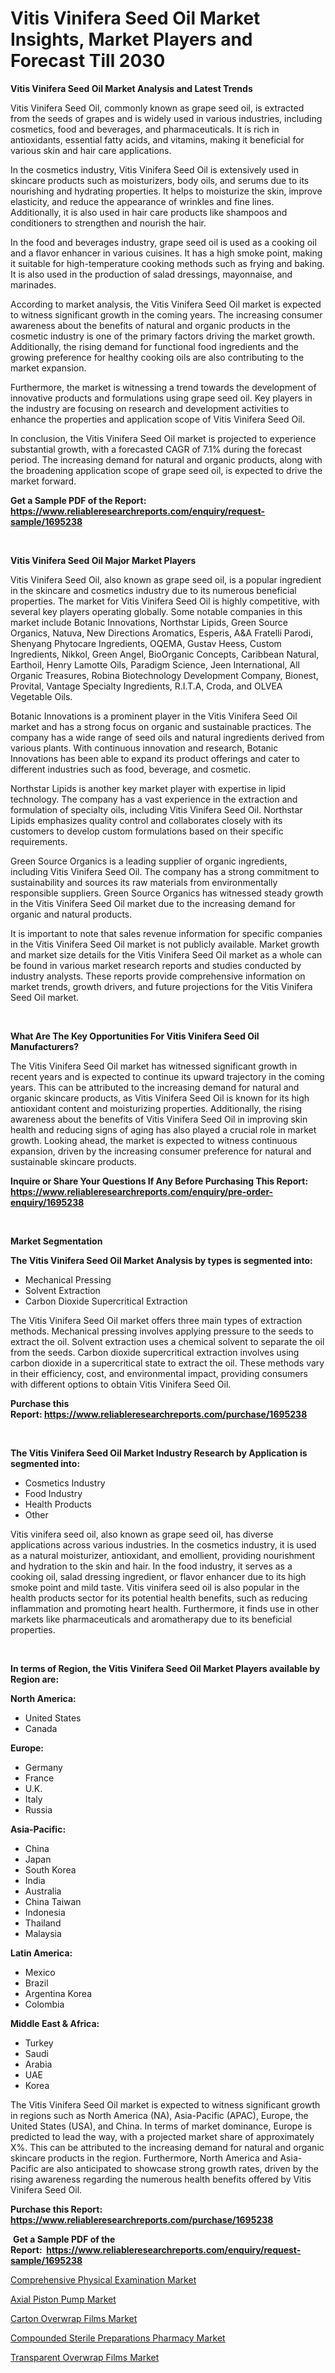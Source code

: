 <p><h1>Vitis Vinifera Seed Oil Market Insights, Market Players and Forecast Till 2030</h1></p><p><strong>Vitis Vinifera Seed Oil Market Analysis and Latest Trends</strong></p>
<p><p>Vitis Vinifera Seed Oil, commonly known as grape seed oil, is extracted from the seeds of grapes and is widely used in various industries, including cosmetics, food and beverages, and pharmaceuticals. It is rich in antioxidants, essential fatty acids, and vitamins, making it beneficial for various skin and hair care applications.</p><p>In the cosmetics industry, Vitis Vinifera Seed Oil is extensively used in skincare products such as moisturizers, body oils, and serums due to its nourishing and hydrating properties. It helps to moisturize the skin, improve elasticity, and reduce the appearance of wrinkles and fine lines. Additionally, it is also used in hair care products like shampoos and conditioners to strengthen and nourish the hair.</p><p>In the food and beverages industry, grape seed oil is used as a cooking oil and a flavor enhancer in various cuisines. It has a high smoke point, making it suitable for high-temperature cooking methods such as frying and baking. It is also used in the production of salad dressings, mayonnaise, and marinades.</p><p>According to market analysis, the Vitis Vinifera Seed Oil market is expected to witness significant growth in the coming years. The increasing consumer awareness about the benefits of natural and organic products in the cosmetic industry is one of the primary factors driving the market growth. Additionally, the rising demand for functional food ingredients and the growing preference for healthy cooking oils are also contributing to the market expansion.</p><p>Furthermore, the market is witnessing a trend towards the development of innovative products and formulations using grape seed oil. Key players in the industry are focusing on research and development activities to enhance the properties and application scope of Vitis Vinifera Seed Oil.</p><p>In conclusion, the Vitis Vinifera Seed Oil market is projected to experience substantial growth, with a forecasted CAGR of 7.1% during the forecast period. The increasing demand for natural and organic products, along with the broadening application scope of grape seed oil, is expected to drive the market forward.</p></p>
<p><strong>Get a Sample PDF of the Report:&nbsp; <a href="https://www.reliableresearchreports.com/enquiry/request-sample/1695238">https://www.reliableresearchreports.com/enquiry/request-sample/1695238</a></strong></p>
<p>&nbsp;</p>
<p><strong>Vitis Vinifera Seed Oil Major Market Players</strong></p>
<p><p>Vitis Vinifera Seed Oil, also known as grape seed oil, is a popular ingredient in the skincare and cosmetics industry due to its numerous beneficial properties. The market for Vitis Vinifera Seed Oil is highly competitive, with several key players operating globally. Some notable companies in this market include Botanic Innovations, Northstar Lipids, Green Source Organics, Natuva, New Directions Aromatics, Esperis, A&A Fratelli Parodi, Shenyang Phytocare Ingredients, OQEMA, Gustav Heess, Custom Ingredients, Nikkol, Green Angel, BioOrganic Concepts, Caribbean Natural, Earthoil, Henry Lamotte Oils, Paradigm Science, Jeen International, All Organic Treasures, Robina Biotechnology Development Company, Bionest, Provital, Vantage Specialty Ingredients, R.I.T.A, Croda, and OLVEA Vegetable Oils.</p><p>Botanic Innovations is a prominent player in the Vitis Vinifera Seed Oil market and has a strong focus on organic and sustainable practices. The company has a wide range of seed oils and natural ingredients derived from various plants. With continuous innovation and research, Botanic Innovations has been able to expand its product offerings and cater to different industries such as food, beverage, and cosmetic.</p><p>Northstar Lipids is another key market player with expertise in lipid technology. The company has a vast experience in the extraction and formulation of specialty oils, including Vitis Vinifera Seed Oil. Northstar Lipids emphasizes quality control and collaborates closely with its customers to develop custom formulations based on their specific requirements.</p><p>Green Source Organics is a leading supplier of organic ingredients, including Vitis Vinifera Seed Oil. The company has a strong commitment to sustainability and sources its raw materials from environmentally responsible suppliers. Green Source Organics has witnessed steady growth in the Vitis Vinifera Seed Oil market due to the increasing demand for organic and natural products.</p><p>It is important to note that sales revenue information for specific companies in the Vitis Vinifera Seed Oil market is not publicly available. Market growth and market size details for the Vitis Vinifera Seed Oil market as a whole can be found in various market research reports and studies conducted by industry analysts. These reports provide comprehensive information on market trends, growth drivers, and future projections for the Vitis Vinifera Seed Oil market.</p></p>
<p>&nbsp;</p>
<p><strong>What Are The Key Opportunities For Vitis Vinifera Seed Oil Manufacturers?</strong></p>
<p><p>The Vitis Vinifera Seed Oil market has witnessed significant growth in recent years and is expected to continue its upward trajectory in the coming years. This can be attributed to the increasing demand for natural and organic skincare products, as Vitis Vinifera Seed Oil is known for its high antioxidant content and moisturizing properties. Additionally, the rising awareness about the benefits of Vitis Vinifera Seed Oil in improving skin health and reducing signs of aging has also played a crucial role in market growth. Looking ahead, the market is expected to witness continuous expansion, driven by the increasing consumer preference for natural and sustainable skincare products.</p></p>
<p><strong>Inquire or Share Your Questions If Any Before Purchasing This Report: <a href="https://www.reliableresearchreports.com/enquiry/pre-order-enquiry/1695238">https://www.reliableresearchreports.com/enquiry/pre-order-enquiry/1695238</a></strong></p>
<p>&nbsp;</p>
<p><strong>Market Segmentation</strong></p>
<p><strong>The Vitis Vinifera Seed Oil Market Analysis by types is segmented into:</strong></p>
<p><ul><li>Mechanical Pressing</li><li>Solvent Extraction</li><li>Carbon Dioxide Supercritical Extraction</li></ul></p>
<p><p>The Vitis Vinifera Seed Oil market offers three main types of extraction methods. Mechanical pressing involves applying pressure to the seeds to extract the oil. Solvent extraction uses a chemical solvent to separate the oil from the seeds. Carbon dioxide supercritical extraction involves using carbon dioxide in a supercritical state to extract the oil. These methods vary in their efficiency, cost, and environmental impact, providing consumers with different options to obtain Vitis Vinifera Seed Oil.</p></p>
<p><strong>Purchase this Report:&nbsp;<a href="https://www.reliableresearchreports.com/purchase/1695238">https://www.reliableresearchreports.com/purchase/1695238</a></strong></p>
<p>&nbsp;</p>
<p><strong>The Vitis Vinifera Seed Oil Market Industry Research by Application is segmented into:</strong></p>
<p><ul><li>Cosmetics Industry</li><li>Food Industry</li><li>Health Products</li><li>Other</li></ul></p>
<p><p>Vitis vinifera seed oil, also known as grape seed oil, has diverse applications across various industries. In the cosmetics industry, it is used as a natural moisturizer, antioxidant, and emollient, providing nourishment and hydration to the skin and hair. In the food industry, it serves as a cooking oil, salad dressing ingredient, or flavor enhancer due to its high smoke point and mild taste. Vitis vinifera seed oil is also popular in the health products sector for its potential health benefits, such as reducing inflammation and promoting heart health. Furthermore, it finds use in other markets like pharmaceuticals and aromatherapy due to its beneficial properties.</p></p>
<p>&nbsp;</p>
<p><strong>In terms of Region, the Vitis Vinifera Seed Oil Market Players available by Region are:</strong></p>
<p>
    <p> <strong> North America: </strong>
        <ul>
            <li>United States</li>
            <li>Canada</li>
        </ul>
        </p> 
    <p> <strong> Europe: </strong>
        <ul>
            <li>Germany</li>
            <li>France</li>
            <li>U.K.</li>
            <li>Italy</li>
            <li>Russia</li>
        </ul>
        </p> 
    <p> <strong> Asia-Pacific: </strong>
        <ul>
            <li>China</li>
            <li>Japan</li>
            <li>South Korea</li>
            <li>India</li>
            <li>Australia</li>
            <li>China Taiwan</li>
            <li>Indonesia</li>
            <li>Thailand</li>
            <li>Malaysia</li>
        </ul>
        </p> 
    <p> <strong> Latin America: </strong>
        <ul>
            <li>Mexico</li>
            <li>Brazil</li>
            <li>Argentina Korea</li>
            <li>Colombia</li>
        </ul>
        </p> 
    <p> <strong> Middle East & Africa: </strong>
        <ul>
            <li>Turkey</li>
            <li>Saudi</li>
            <li>Arabia</li>
            <li>UAE</li>
            <li>Korea</li>
        </ul>
    </p>
    </p>
<p><p>The Vitis Vinifera Seed Oil market is expected to witness significant growth in regions such as North America (NA), Asia-Pacific (APAC), Europe, the United States (USA), and China. In terms of market dominance, Europe is predicted to lead the way, with a projected market share of approximately X%. This can be attributed to the increasing demand for natural and organic skincare products in the region. Furthermore, North America and Asia-Pacific are also anticipated to showcase strong growth rates, driven by the rising awareness regarding the numerous health benefits offered by Vitis Vinifera Seed Oil.</p></p>
<p><strong>Purchase this Report: <a href="https://www.reliableresearchreports.com/purchase/1695238">https://www.reliableresearchreports.com/purchase/1695238</a></strong></p>
<p>&nbsp;<strong>Get a Sample PDF of the Report:&nbsp;&nbsp;<a href="https://www.reliableresearchreports.com/enquiry/request-sample/1695238">https://www.reliableresearchreports.com/enquiry/request-sample/1695238</a></strong></p>
<p><strong></strong></p>
<p><p><a href="https://www.linkedin.com/pulse/comprehensive-physical-examination-market-challenges-rfadc/">Comprehensive Physical Examination Market</a></p><p><a href="https://github.com/PeterParrish5/Market-Research-Report-List-1/blob/main/axial-piston-pump-market.md">Axial Piston Pump Market</a></p><p><a href="https://medium.com/@lorenzmayer1995/carton-overwrap-films-market-research-report-its-history-and-forecast-2023-to-2030-ca45535a0301">Carton Overwrap Films Market</a></p><p><a href="https://www.linkedin.com/pulse/compounded-sterile-preparations-pharmacy-market-insights-r6ybc/">Compounded Sterile Preparations Pharmacy Market</a></p><p><a href="https://medium.com/@merrittrice2023/transparent-overwrap-films-market-size-market-outlook-and-market-forecast-2023-to-2030-f99d1681f5bd">Transparent Overwrap Films Market</a></p></p>